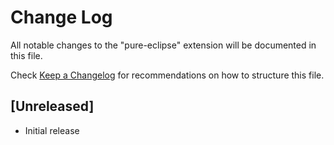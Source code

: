 # Change Log
All notable changes to the "pure-eclipse" extension will be documented in this file.

Check [Keep a Changelog](http://keepachangelog.com/) for recommendations on how to structure this file.

## [Unreleased]
- Initial release

